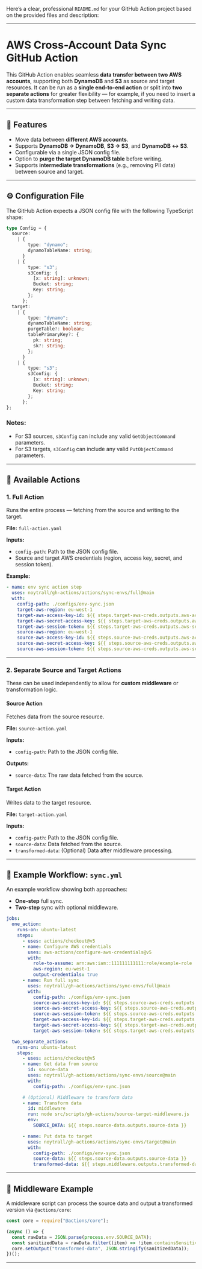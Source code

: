 Here’s a clear, professional `README.md` for your GitHub Action project based on the provided files and description:

---

# AWS Cross-Account Data Sync GitHub Action

This GitHub Action enables seamless **data transfer between two AWS accounts**, supporting both **DynamoDB** and **S3** as source and target resources.
It can be run as a **single end-to-end action** or split into **two separate actions** for greater flexibility — for example, if you need to insert a custom data transformation step between fetching and writing data.

---

## 🚀 Features

- Move data between **different AWS accounts**.
- Supports **DynamoDB → DynamoDB**, **S3 → S3**, and **DynamoDB ↔ S3**.
- Configurable via a single JSON config file.
- Option to **purge the target DynamoDB table** before writing.
- Supports **intermediate transformations** (e.g., removing PII data) between source and target.

---

## ⚙️ Configuration File

The GitHub Action expects a JSON config file with the following TypeScript shape:

```ts
type Config = {
  source:
    | {
        type: "dynamo";
        dynamoTableName: string;
      }
    | {
        type: "s3";
        s3Config: {
          [x: string]: unknown;
          Bucket: string;
          Key: string;
        };
      };
  target:
    | {
        type: "dynamo";
        dynamoTableName: string;
        purgeTable?: boolean;
        tablePrimaryKey?: {
          pk: string;
          sk?: string;
        };
      }
    | {
        type: "s3";
        s3Config: {
          [x: string]: unknown;
          Bucket: string;
          Key: string;
        };
      };
};
```

### Notes:

- For S3 sources, `s3Config` can include any valid `GetObjectCommand` parameters.
- For S3 targets, `s3Config` can include any valid `PutObjectCommand` parameters.

---

## 🧩 Available Actions

### 1. **Full Action**

Runs the entire process — fetching from the source and writing to the target.

**File:** `full-action.yaml`

**Inputs:**

- `config-path`: Path to the JSON config file.
- Source and target AWS credentials (region, access key, secret, and session token).

**Example:**

```yaml
- name: env sync action step
  uses: noytrall/gh-actions/actions/sync-envs/full@main
  with:
    config-path: ./configs/env-sync.json
    target-aws-region: eu-west-1
    target-aws-access-key-id: ${{ steps.target-aws-creds.outputs.aws-access-key-id }}
    target-aws-secret-access-key: ${{ steps.target-aws-creds.outputs.aws-secret-access-key }}
    target-aws-session-token: ${{ steps.target-aws-creds.outputs.aws-session-token }}
    source-aws-region: eu-west-1
    source-aws-access-key-id: ${{ steps.source-aws-creds.outputs.aws-access-key-id }}
    source-aws-secret-access-key: ${{ steps.source-aws-creds.outputs.aws-secret-access-key }}
    source-aws-session-token: ${{ steps.source-aws-creds.outputs.aws-session-token }}
```

---

### 2. **Separate Source and Target Actions**

These can be used independently to allow for **custom middleware** or transformation logic.

#### **Source Action**

Fetches data from the source resource.

**File:** `source-action.yaml`

**Inputs:**

- `config-path`: Path to the JSON config file.

**Outputs:**

- `source-data`: The raw data fetched from the source.

#### **Target Action**

Writes data to the target resource.

**File:** `target-action.yaml`

**Inputs:**

- `config-path`: Path to the JSON config file.
- `source-data`: Data fetched from the source.
- `transformed-data`: (Optional) Data after middleware processing.

---

## 🧠 Example Workflow: `sync.yml`

An example workflow showing both approaches:

- **One-step** full sync.
- **Two-step** sync with optional middleware.

```yaml
jobs:
  one_action:
    runs-on: ubuntu-latest
    steps:
      - uses: actions/checkout@v5
      - name: Configure AWS credentials
        uses: aws-actions/configure-aws-credentials@v5
        with:
          role-to-assume: arn:aws:iam::111111111111:role/example-role
          aws-region: eu-west-1
          output-credentials: true
      - name: Run full sync
        uses: noytrall/gh-actions/actions/sync-envs/full@main
        with:
          config-path: ./configs/env-sync.json
          source-aws-access-key-id: ${{ steps.source-aws-creds.outputs.aws-access-key-id }}
          source-aws-secret-access-key: ${{ steps.source-aws-creds.outputs.aws-secret-access-key }}
          source-aws-session-token: ${{ steps.source-aws-creds.outputs.aws-session-token }}
          target-aws-access-key-id: ${{ steps.target-aws-creds.outputs.aws-access-key-id }}
          target-aws-secret-access-key: ${{ steps.target-aws-creds.outputs.aws-secret-access-key }}
          target-aws-session-token: ${{ steps.target-aws-creds.outputs.aws-session-token }}

  two_separate_actions:
    runs-on: ubuntu-latest
    steps:
      - uses: actions/checkout@v5
      - name: Get data from source
        id: source-data
        uses: noytrall/gh-actions/actions/sync-envs/source@main
        with:
          config-path: ./configs/env-sync.json

      # (Optional) Middleware to transform data
      - name: Transform data
        id: middleware
        run: node src/scripts/gh-actions/source-target-middleware.js
        env:
          SOURCE_DATA: ${{ steps.source-data.outputs.source-data }}

      - name: Put data to target
        uses: noytrall/gh-actions/actions/sync-envs/target@main
        with:
          config-path: ./configs/env-sync.json
          source-data: ${{ steps.source-data.outputs.source-data }}
          transformed-data: ${{ steps.middleware.outputs.transformed-data }}
```

---

## 🧩 Middleware Example

A middleware script can process the source data and output a transformed version via `@actions/core`:

```js
const core = require("@actions/core");

(async () => {
  const rawData = JSON.parse(process.env.SOURCE_DATA);
  const sanitizedData = rawData.filter((item) => !item.containsSensitiveInfo);
  core.setOutput("transformed-data", JSON.stringify(sanitizedData));
})();
```

---
